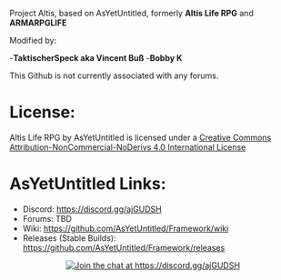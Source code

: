 Project Altis, based on AsYetUntitled, formerly <b>Altis Life RPG</b> and <b>ARMARPGLIFE</b>

Modified by:

-<b>TaktischerSpeck aka Vincent Buß</b>
-<b>Bobby K</b>

This Github is not currently associated with any forums.

# License: 
Altis Life RPG by AsYetUntitled is licensed under a [Creative Commons Attribution-NonCommercial-NoDerivs 4.0 International License](http://creativecommons.org/licenses/by-nc-nd/4.0/deed.en_US)

# AsYetUntitled Links:
  - Discord: https://discord.gg/ajGUDSH
  - Forums: TBD
  - Wiki: https://github.com/AsYetUntitled/Framework/wiki 
  - Releases (Stable Builds): https://github.com/AsYetUntitled/Framework/releases

<p align="center">
    <a href="https://discord.gg/ajGUDSH">
        <img src="https://img.shields.io/badge/Discord-Join%20chat%20→-738bd7.svg" alt="Join the chat at https://discord.gg/ajGUDSH">
    </a>
</p>
